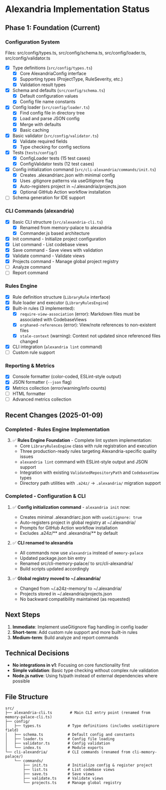 # Alexandria Implementation Status

## Phase 1: Foundation (Current)

### Configuration System 
Files: src/config/types.ts, src/config/schema.ts, src/config/loader.ts, src/config/validator.ts

- [x] Type definitions (`src/config/types.ts`)
  - [x] Core AlexandriaConfig interface
  - [x] Supporting types (ProjectType, RuleSeverity, etc.)
  - [x] Validation result types
- [x] Schema and defaults (`src/config/schema.ts`)
  - [x] Default configuration values
  - [x] Config file name constants
- [x] Config loader (`src/config/loader.ts`)
  - [x] Find config file in directory tree
  - [x] Load and parse JSON config
  - [x] Merge with defaults
  - [x] Basic caching
- [x] Basic validator (`src/config/validator.ts`)
  - [x] Validate required fields
  - [x] Type checking for config sections
- [x] Tests (`tests/config/`)
  - [x] ConfigLoader tests (15 test cases)
  - [x] ConfigValidator tests (12 test cases)
- [x] Config initialization command (`src/cli-alexandria/commands/init.ts`)
  - [x] Creates .alexandriarc.json with minimal config
  - [x] Uses .gitignore patterns via useGitignore flag
  - [x] Auto-registers project in ~/.alexandria/projects.json
  - [x] Optional GitHub Action workflow installation
- [ ] Schema generation for IDE support

### CLI Commands (alexandria)
- [x] Basic CLI structure (`src/alexandria-cli.ts`)
  - [x] Renamed from memory-palace to alexandria
  - [x] Commander.js based architecture
- [x] Init command - Initialize project configuration
- [x] List command - List codebase views
- [x] Save command - Save views with validation
- [x] Validate command - Validate views
- [x] Projects command - Manage global project registry
- [ ] Analyze command
- [ ] Report command

### Rules Engine
- [x] Rule definition structure (`LibraryRule` interface)
- [x] Rule loader and executor (`LibraryRulesEngine`)
- [x] Built-in rules (3 implemented):
  - [x] `require-view-association` (error): Markdown files must be associated with CodebaseViews
  - [x] `orphaned-references` (error): View/note references to non-existent files
  - [x] `stale-context` (warning): Context not updated since referenced files changed
- [x] CLI integration (`alexandria lint` command)
- [ ] Custom rule support

### Reporting & Metrics
- [x] Console formatter (color-coded, ESLint-style output)
- [x] JSON formatter (`--json` flag)
- [x] Metrics collection (error/warning/info counts)
- [ ] HTML formatter
- [ ] Advanced metrics collection

## Recent Changes (2025-01-09)

### Completed - Rules Engine Implementation
3. ✅ **Rules Engine Foundation** - Complete lint system implementation:
   - Core `LibraryRulesEngine` class with rule registration and execution
   - Three production-ready rules targeting Alexandria-specific quality issues
   - `alexandria lint` command with ESLint-style output and JSON support
   - Integration with existing `ValidatedRepositoryPath` and `CodebaseView` types
   - Directory path utilities with `.a24z/` → `.alexandria/` migration support

### Completed - Configuration & CLI
1. ✅ **Config initialization command** - `alexandria init` now:
   - Creates minimal .alexandriarc.json with `useGitignore: true`
   - Auto-registers project in global registry at ~/.alexandria/
   - Prompts for GitHub Action workflow installation
   - Excludes .a24z/** and .alexandria/** by default

2. ✅ **CLI renamed to alexandria**
   - All commands now use `alexandria` instead of `memory-palace`
   - Updated package.json bin entry
   - Renamed src/cli-memory-palace/ to src/cli-alexandria/
   - Build scripts updated accordingly

3. ✅ **Global registry moved to ~/.alexandria/**
   - Changed from ~/.a24z-memory/ to ~/.alexandria/
   - Projects stored in ~/.alexandria/projects.json
   - No backward compatibility maintained (as requested)

## Next Steps

1. **Immediate**: Implement useGitignore flag handling in config loader
2. **Short-term**: Add custom rule support and more built-in rules
3. **Medium-term**: Build analyze and report commands

## Technical Decisions

- **No integrations in v1**: Focusing on core functionality first
- **Simple validation**: Basic type checking without complex rule validation
- **Node.js native**: Using fs/path instead of external dependencies where possible

## File Structure
```
src/
├── alexandria-cli.ts        # Main CLI entry point (renamed from memory-palace-cli.ts)
├── config/
│   ├── types.ts            # Type definitions (includes useGitignore field)
│   ├── schema.ts           # Default config and constants
│   ├── loader.ts           # Config file loading
│   ├── validator.ts        # Config validation
│   └── index.ts            # Module exports
└── cli-alexandria/         # CLI commands (renamed from cli-memory-palace/)
    └── commands/
        ├── init.ts         # Initialize config & register project
        ├── list.ts         # List codebase views
        ├── save.ts         # Save views
        ├── validate.ts     # Validate views
        └── projects.ts     # Manage global registry
```